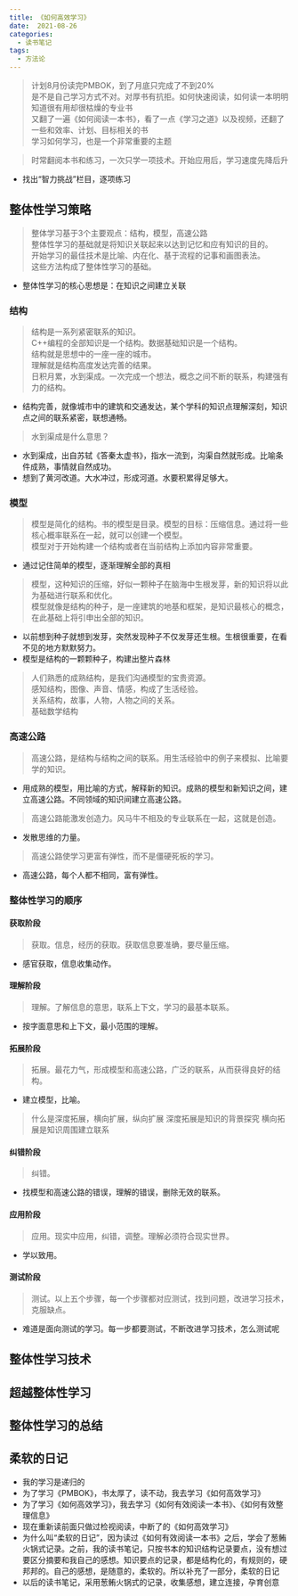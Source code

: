 ```yaml
---
title: 《如何高效学习》
date:  2021-08-26
categories:
  - 读书笔记
tags:
  - 方法论
---
```


> 计划8月份读完PMBOK，到了月底只完成了不到20%   
  是不是自己学习方式不对。对厚书有抗拒。如何快速阅读，如何读一本明明知道很有用却很枯燥的专业书   
  又翻了一遍《如何阅读一本书》，看了一点《学习之道》以及视频，还翻了一些和效率、计划、目标相关的书   
  学习如何学习，也是一个非常重要的主题

> 时常翻阅本书和练习，一次只学一项技术。开始应用后，学习速度先降后升
- 找出“智力挑战”栏目，逐项练习

## 整体性学习策略
> 整体学习基于3个主要观点：结构，模型，高速公路  
整体性学习的基础就是将知识关联起来以达到记忆和应有知识的目的。  
开始学习的最佳技术是比喻、内在化、基于流程的记事和画图表法。  
这些方法构成了整体性学习的基础。
- 整体性学习的核心思想是：在知识之间建立关联

### 结构
> 结构是一系列紧密联系的知识。  
C++编程的全部知识是一个结构。数据基础知识是一个结构。  
结构就是思想中的一座一座的城市。  
理解就是结构高度发达完善的结果。  
日积月累，水到渠成。一次完成一个想法，概念之间不断的联系，构建强有力的结构。  
- 结构完善，就像城市中的建筑和交通发达，某个学科的知识点理解深刻，知识点之间的联系紧密，联想通畅。
> 水到渠成是什么意思？
- 水到渠成，出自苏轼《答秦太虚书》，指水一流到，沟渠自然就形成。比喻条件成熟，事情就自然成功。
- 想到了黄河改道。大水冲过，形成河道。水要积累得足够大。

### 模型
> 模型是简化的结构。书的模型是目录。模型的目标：压缩信息。通过将一些核心概率联系在一起，就可以创建一个模型。  
模型对于开始构建一个结构或者在当前结构上添加内容非常重要。
- 通过记住简单的模型，逐渐理解全部的真相
> 模型，这种知识的压缩，好似一颗种子在脑海中生根发芽，新的知识将以此为基础进行联系和优化。  
> 模型就像是结构的种子，是一座建筑的地基和框架，是知识最核心的概念，在此基础上将引申出全部的知识。
- 以前想到种子就想到发芽，突然发现种子不仅发芽还生根。生根很重要，在看不见的地方默默努力。
- 模型是结构的一颗颗种子，构建出整片森林

> 人们熟悉的成熟结构，是我们沟通模型的宝贵资源。  
感知结构，图像、声音、情感，构成了生活经验。  
关系结构，故事，人物，人物之间的关系。  
基础数学结构  

### 高速公路
> 高速公路，是结构与结构之间的联系。用生活经验中的例子来模拟、比喻要学的知识。
- 用成熟的模型，用比喻的方式，解释新的知识。成熟的模型和新知识之间，建立高速公路。不同领域的知识间建立高速公路。
> 高速公路能激发创造力。风马牛不相及的专业联系在一起，这就是创造。
- 发散思维的力量。  
> 高速公路使学习更富有弹性，而不是僵硬死板的学习。
- 高速公路，每个人都不相同，富有弹性。

### 整体性学习的顺序

#### 获取阶段
> 获取。信息，经历的获取。获取信息要准确，要尽量压缩。  
- 感官获取，信息收集动作。

#### 理解阶段
> 理解。了解信息的意思，联系上下文，学习的最基本联系。
- 按字面意思和上下文，最小范围的理解。

#### 拓展阶段
> 拓展。最花力气，形成模型和高速公路，广泛的联系，从而获得良好的结构。
- 建立模型，比喻。

> 什么是深度拓展，横向扩展，纵向扩展
> 深度拓展是知识的背景探究
> 横向拓展是知识周围建立联系

#### 纠错阶段
> 纠错。
- 找模型和高速公路的错误，理解的错误，删除无效的联系。

#### 应用阶段
> 应用。现实中应用，纠错，调整。理解必须符合现实世界。
- 学以致用。

#### 测试阶段
> 测试。以上五个步骤，每一个步骤都对应测试，找到问题，改进学习技术，克服缺点。
- 难道是面向测试的学习。每一步都要测试，不断改进学习技术，怎么测试呢

## 整体性学习技术


## 超越整体性学习


## 整体性学习的总结


## 柔软的日记
- 我的学习是递归的
- 为了学习《PMBOK》，书太厚了，读不动，我去学习《如何高效学习》
- 为了学习《如何高效学习》，我去学习《如何有效阅读一本书》、《如何有效整理信息》
- 现在重新读前面只做过检视阅读，中断了的《如何高效学习》
- 为什么叫“柔软的日记”，因为读过《如何有效阅读一本书》之后，学会了葱鲔火锅式记录。之前，我的读书笔记，只按书本的知识结构记录要点，没有想过要区分摘要和我自己的感想。知识要点的记录，都是结构化的，有规则的，硬邦邦的。自己的感想，是随意的，柔软的。所以补充了一部分，柔软的日记
- 以后的读书笔记，采用葱鲔火锅式的记录，收集感想，建立连接，孕育创意